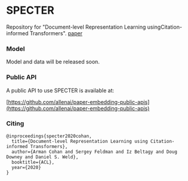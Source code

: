# SPECTER
Repository for "Document-level Representation Learning usingCitation-informed Transformers".
[paper](https://arxiv.org)

### Model 

Model and data will be released soon.

### Public API

A public API to use SPECTER is available at:

[https://github.com/allenai/paper-embedding-public-apis](https://github.com/allenai/paper-embedding-public-apis)


### Citing

```
@inproceedings{specter2020cohan,
  title={Document-level Representation Learning using Citation-informed Transformers},
  author={Arman Cohan and Sergey Feldman and Iz Beltagy and Doug Downey and Daniel S. Weld},
  booktitle={ACL},
  year={2020}
}
```

